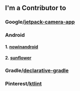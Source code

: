 ## I'm a Contributor to
### Google/[jetpack-camera-app](https://github.com/google/jetpack-camera-app)

### Android
  #### 1. [nowinandroid](https://github.com/android/nowinandroid)
  #### 2. [sunflower](https://github.com/android/sunflower)

### Gradle/[declarative-gradle](https://github.com/gradle/declarative-gradle)

### Pinterest/[ktlint](https://github.com/pinterest/ktlint)


<!--
**Jaehwa-Noh/Jaehwa-Noh** is a ✨ _special_ ✨ repository because its `README.md` (this file) appears on your GitHub profile.

Here are some ideas to get you started:

- 🔭 I’m currently working on ...
- 🌱 I’m currently learning ...
- 👯 I’m looking to collaborate on ...
- 🤔 I’m looking for help with ...
- 💬 Ask me about ...
- 📫 How to reach me: ...
- 😄 Pronouns: ...
- ⚡ Fun fact: ...
-->
